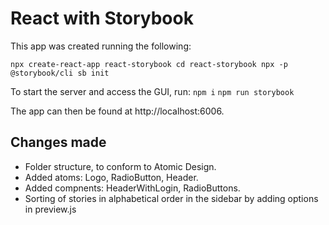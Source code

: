 # React with Storybook
This app was created running the following:

`npx create-react-app react-storybook
cd react-storybook
npx -p @storybook/cli sb init`

To start the server and access the GUI, run:
`npm i`
`npm run storybook`

The app can then be found at http://localhost:6006.

## Changes made

* Folder structure, to conform to Atomic Design.
* Added atoms: Logo, RadioButton, Header.
* Added compnents: HeaderWithLogin, RadioButtons.
* Sorting of stories in alphabetical order in the sidebar by adding options in preview.js

